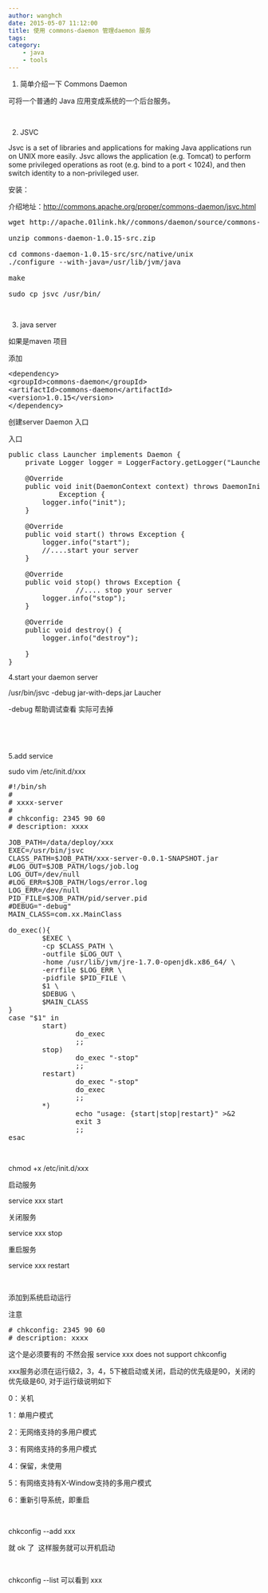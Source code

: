 ```yaml
---
author: wanghch
date: 2015-05-07 11:12:00
title: 使用 commons-daemon 管理daemon 服务
tags: 
category: 
    - java
    - tools
---
```


1. 简单介绍一下 Commons Daemon

可将一个普通的 Java 应用变成系统的一个后台服务。

&nbsp;

2. JSVC

Jsvc is a set of libraries and applications for making Java applications run on UNIX more easily.
Jsvc allows the application (e.g. Tomcat) to perform some privileged operations as root (e.g. bind to a port &lt; 1024), and then switch identity to a non-privileged user.

安装：

介绍地址：http://commons.apache.org/proper/commons-daemon/jsvc.html
<pre class="lang:sh decode:true">wget http://apache.01link.hk//commons/daemon/source/commons-daemon-1.0.15-src.zip

unzip commons-daemon-1.0.15-src.zip

cd commons-daemon-1.0.15-src/src/native/unix
./configure --with-java=/usr/lib/jvm/java

make

sudo cp jsvc /usr/bin/</pre>
&nbsp;

3. java server

如果是maven 项目

添加
<pre class="lang:xhtml decode:true">&lt;dependency&gt;
&lt;groupId&gt;commons-daemon&lt;/groupId&gt;
&lt;artifactId&gt;commons-daemon&lt;/artifactId&gt;
&lt;version&gt;1.0.15&lt;/version&gt;
&lt;/dependency&gt;</pre>
创建server Daemon 入口

入口
<pre class="lang:java decode:true">public class Launcher implements Daemon {
	private Logger logger = LoggerFactory.getLogger("Launcher");

	@Override
	public void init(DaemonContext context) throws DaemonInitException,
			Exception {
		logger.info("init");
	}

	@Override
	public void start() throws Exception {
		logger.info("start");
		//....start your server
	}

	@Override
	public void stop() throws Exception {
                //.... stop your server
		logger.info("stop");
	}

	@Override
	public void destroy() {
		logger.info("destroy");

	}
}</pre>
4.start your daemon server

/usr/bin/jsvc -debug jar-with-deps.jar Laucher

-debug 帮助调试查看 实际可去掉

&nbsp;

&nbsp;

5.add service

sudo vim /etc/init.d/xxx
<pre class="lang:default decode:true">#!/bin/sh
#
# xxxx-server
#
# chkconfig: 2345 90 60
# description: xxxx

JOB_PATH=/data/deploy/xxx
EXEC=/usr/bin/jsvc
CLASS_PATH=$JOB_PATH/xxx-server-0.0.1-SNAPSHOT.jar
#LOG_OUT=$JOB_PATH/logs/job.log
LOG_OUT=/dev/null
#LOG_ERR=$JOB_PATH/logs/error.log
LOG_ERR=/dev/null
PID_FILE=$JOB_PATH/pid/server.pid
#DEBUG="-debug"
MAIN_CLASS=com.xx.MainClass

do_exec(){
        $EXEC \
        -cp $CLASS_PATH \
        -outfile $LOG_OUT \
        -home /usr/lib/jvm/jre-1.7.0-openjdk.x86_64/ \
        -errfile $LOG_ERR \
        -pidfile $PID_FILE \
        $1 \
        $DEBUG \
        $MAIN_CLASS
}
case "$1" in
        start)
                do_exec
                ;;
        stop)
                do_exec "-stop"
                ;;
        restart)
                do_exec "-stop"
                do_exec
                ;;
        *)
                echo "usage: {start|stop|restart}" &gt;&amp;2
                exit 3
                ;;
esac</pre>
&nbsp;

chmod +x /etc/init.d/xxx

启动服务

service xxx start

关闭服务

service xxx stop

重启服务

service xxx restart

&nbsp;

添加到系统启动运行

注意
<pre># chkconfig: 2345 90 60
# description: xxxx</pre>
这个是必须要有的 不然会报 service xxx does not support chkconfig

xxx服务必须在运行级2，3，4，5下被启动或关闭，启动的优先级是90，关闭的优先级是60, 对于运行级说明如下

0：关机

1：单用户模式

2：无网络支持的多用户模式

3：有网络支持的多用户模式

4：保留，未使用

5：有网络支持有X-Window支持的多用户模式

6：重新引导系统，即重启

&nbsp;

chkconfig --add xxx

就 ok 了  这样服务就可以开机启动

&nbsp;

chkconfig --list 可以看到 xxx

&nbsp;

&nbsp;